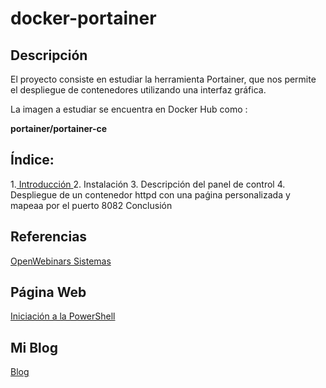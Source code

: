 # docker-portainer
## Descripción
El proyecto consiste en estudiar la herramienta Portainer, que nos permite el despliegue de contenedores utilizando una interfaz gráfica.

La imagen a estudiar se encuentra en Docker Hub como :

**portainer/portainer-ce**

## Índice:
1.[ Introducción ](https://github.com/anasalasro/docker-portainer/blob/main/paneldecontrol.md)
2. Instalación
3. Descripción del panel de control
4. Despliegue de un contenedor httpd con una paǵina personalizada y mapeaa por el puerto 8082
Conclusión

## Referencias
[OpenWebinars Sistemas](https://openwebinars.net/cursos/sistemas/)
## Página Web
[Iniciación a la PowerShell](https://mftienda.github.io/PowerShellPrincipiantes)
## Mi Blog
[Blog](https://madoti.wordpress.com/)
